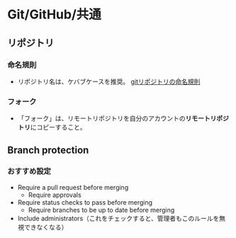 # Git/GitHub/共通

## リポジトリ

### 命名規則

- リポジトリ名は、ケバブケースを推奨。
  [gitリポジトリの命名規則](https://zenn.dev/iwatos/articles/cb79814a4b31ed)

### フォーク

- 「フォーク」は、リモートリポジトリを自分のアカウントの**リモートリポジトリ**にコピーすること。

## Branch protection

### おすすめ設定

- Require a pull request before merging
  - Require approvals
- Require status checks to pass before merging
  - Require branches to be up to date before merging
- Include administrators（これをチェックすると、管理者もこのルールを無視できなくなる）
